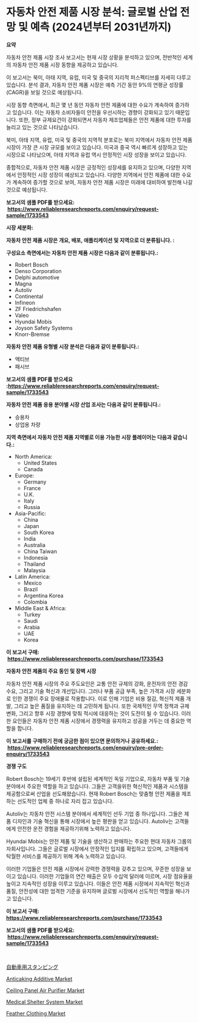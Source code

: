 <p><h1>자동차 안전 제품 시장 분석: 글로벌 산업 전망 및 예측 (2024년부터 2031년까지)</h1></p><p><strong>요약</strong></p>
<p><p>자동차 안전 제품 시장 조사 보고서는 현재 시장 상황을 분석하고 있으며, 전반적인 세계의 자동차 안전 제품 시장 동향을 제공하고 있습니다. </p><p>이 보고서는 북미, 아태 지역, 유럽, 미국 및 중국의 지리적 퍼스펙티브를 자세히 다루고 있습니다. 분석 결과, 자동차 안전 제품 시장은 예측 기간 동안 9%의 연평균 성장률(CAGR)을 보일 것으로 예상됩니다.</p><p>시장 동향 측면에서, 최근 몇 년 동안 자동차 안전 제품에 대한 수요가 계속하여 증가하고 있습니다. 이는 자동차 소비자들이 안전을 우선시하는 경향이 강화되고 있기 때문입니다. 또한, 정부 규제요건이 강화되면서 자동차 제조업체들은 안전 제품에 대한 투자를 늘리고 있는 것으로 나타났습니다.</p><p>북미, 아태 지역, 유럽, 미국 및 중국의 지역적 분포로는 북미 지역에서 자동차 안전 제품 시장이 가장 큰 시장 규모를 보이고 있습니다. 미국과 중국 역시 빠르게 성장하고 있는 시장으로 나타났으며, 아태 지역과 유럽 역시 안정적인 시장 성장을 보이고 있습니다.</p><p>종합적으로, 자동차 안전 제품 시장은 긍정적인 성장세를 유지하고 있으며, 다양한 지역에서 안정적인 시장 성장이 예상되고 있습니다. 다양한 지역에서 안전 제품에 대한 수요가 계속하여 증가할 것으로 보여, 자동차 안전 제품 시장은 미래에 대비하여 발전해 나갈 것으로 예상됩니다.</p></p>
<p><strong>보고서의 샘플 PDF를 받으세요: &nbsp;<a href="https://www.reliableresearchreports.com/enquiry/request-sample/1733543">https://www.reliableresearchreports.com/enquiry/request-sample/1733543</a></strong></p>
<p><strong>시장 세분화:</strong></p>
<p><strong> 자동차 안전 제품 시장은 개요, 배포, 애플리케이션 및 지역으로 더 분류됩니다. :</strong></p>
<p><strong>구성요소 측면에서는 자동차 안전 제품 시장은 다음과 같이 분류됩니다.:</strong></p>
<p><ul><li>Robert Bosch</li><li>Denso Corporation</li><li>Delphi automotive</li><li>Magna</li><li>Autoliv</li><li>Continental</li><li>Infineon</li><li>ZF Friedrichshafen</li><li>Valeo</li><li>Hyundai Mobis</li><li>Joyson Safety Systems</li><li>Knorr-Bremse</li></ul></p>
<p><strong> 자동차 안전 제품 유형별 시장 분석은 다음과 같이 분류됩니다.:</strong></p>
<p><ul><li>액티브</li><li>패시브</li></ul></p>
<p><strong>보고서의 샘플 PDF를 받으세요 :<a href="https://www.reliableresearchreports.com/enquiry/request-sample/1733543">https://www.reliableresearchreports.com/enquiry/request-sample/1733543</a></strong></p>
<p><strong> 자동차 안전 제품 응용 분야별 시장 산업 조사는 다음과 같이 분류됩니다.:</strong></p>
<p><ul><li>승용차</li><li>상업용 차량</li></ul></p>
<p><strong>지역 측면에서 자동차 안전 제품 지역별로 이용 가능한 시장 플레이어는 다음과 같습니다.:</strong></p>
<p><ul>
    <li>
        North America:
        <ul>
            <li>United States</li>
            <li>Canada</li>
        </ul>
    </li>
    <li>
        Europe:
        <ul>
            <li>Germany</li>
            <li>France</li>
            <li>U.K.</li>
            <li>Italy</li>
            <li>Russia</li>
        </ul>
    </li>
    <li>
        Asia-Pacific:
        <ul>
            <li>China</li>
            <li>Japan</li>
            <li>South Korea</li>
            <li>India</li>
            <li>Australia</li>
            <li>China Taiwan</li>
            <li>Indonesia</li>
            <li>Thailand</li>
            <li>Malaysia</li>
        </ul>
    </li>
    <li>
        Latin America:
        <ul>
            <li>Mexico</li>
            <li>Brazil</li>
            <li>Argentina Korea</li>
            <li>Colombia</li>
        </ul>
    </li>
    <li>
        Middle East & Africa:
        <ul>
            <li>Turkey</li>
            <li>Saudi</li>
            <li>Arabia</li>
            <li>UAE</li>
            <li>Korea</li>
        </ul>
    </li>
    </ul></p>
<p><strong>이 보고서 구매: &nbsp;<a href="https://www.reliableresearchreports.com/purchase/1733543">https://www.reliableresearchreports.com/purchase/1733543</a></strong></p>
<p><strong>자동차 안전 제품의 주요 동인 및 장벽 시장</strong></p>
<p><p>자동차 안전 제품 시장의 주요 주도요인은 교통 안전 규제의 강화, 운전자의 안전 경감 수요, 그리고 기술 혁신과 개선입니다. 그러나 부품 공급 부족, 높은 가격과 시장 세분화로 인한 경쟁이 주요 장애물로 작용합니다. 이로 인해 기업은 비용 절감, 혁신적 제품 개발, 그리고 높은 품질을 유지하는 데 고민하게 됩니다. 또한 국제적인 무역 정책과 규제 변화, 그리고 향후 시장 경향에 맞춰 적시에 대응하는 것이 도전이 될 수 있습니다. 이러한 요인들은 자동차 안전 제품 시장에서 경쟁력을 유지하고 성공을 거두는 데 중요한 역할을 합니다.</p></p>
<p><strong>이 보고서를 구매하기 전에 궁금한 점이 있으면 문의하거나 공유하세요.: &nbsp;<a href="https://www.reliableresearchreports.com/enquiry/pre-order-enquiry/1733543">https://www.reliableresearchreports.com/enquiry/pre-order-enquiry/1733543</a></strong></p>
<p><strong>경쟁 구도</strong></p>
<p><p>Robert Bosch는 19세기 후반에 설립된 세계적인 독일 기업으로, 자동차 부품 및 기술 분야에서 주요한 역할을 하고 있습니다. 그들은 고객을위한 혁신적인 제품과 시스템을 제공함으로써 산업을 선도해왔습니다. 현재 Robert Bosch는 맞춤형 안전 제품을 제조하는 선도적인 업체 중 하나로 자리 잡고 있습니다.</p><p>Autoliv는 자동차 안전 시스템 분야에서 세계적인 선두 기업 중 하나입니다. 그들은 제품 디자인과 기술 혁신을 통해 시장에서 높은 평판을 얻고 있습니다. Autoliv는 고객들에게 안전한 운전 경험을 제공하기위해 노력하고 있습니다.</p><p>Hyundai Mobis는 안전 제품 및 기술을 생산하고 판매하는 주요한 현대 자동차 그룹의 자회사입니다. 그들은 글로벌 시장에서 안정적인 입지를 확립하고 있으며, 고객들에게 탁월한 서비스를 제공하기 위해 계속 노력하고 있습니다.</p><p>이러한 기업들은 안전 제품 시장에서 강력한 경쟁력을 갖추고 있으며, 꾸준한 성장을 보이고 있습니다. 이러한 기업들의 연간 매출은 모두 수십억 달러에 이르며, 시장 점유율을 높이고 지속적인 성장을 이루고 있습니다. 이들은 안전 제품 시장에서 지속적인 혁신과 품질, 안전성에 대한 엄격한 기준을 유지하며 글로벌 시장에서 선도적인 역할을 해나가고 있습니다.</p></p>
<p><strong>이 보고서 구매: &nbsp; <a href="https://www.reliableresearchreports.com/purchase/1733543">https://www.reliableresearchreports.com/purchase/1733543</a></strong></p>
<p><strong>보고서의 샘플 PDF를 받으세요: &nbsp;<a href="https://www.reliableresearchreports.com/enquiry/request-sample/1733543">https://www.reliableresearchreports.com/enquiry/request-sample/1733543</a></strong><strong></strong></p>
<p>&nbsp;</p>
<p><p><a href="https://github.com/wkuactfdzwizk06/Market-Research-Report-List-1/blob/main/6066329185805.md">自動車用スタンピング</a></p><p><a href="https://issuu.com/reportprime-2/docs/anticaking-additive-market-size-2030.pptx">Anticaking Additive Market</a></p><p><a href="https://issuu.com/reportprime-2/docs/ceiling-panel-air-purifier-market-size-2030.pptx">Ceiling Panel Air Purifier Market</a></p><p><a href="https://zircon-bluebell-299.notion.site/Medical-Shelter-System-Market-Size-Market-Trends-and-Growth-Outlook-forecasted-for-period-from-202-be3e6504603840afa02f30f6102928ec">Medical Shelter System Market</a></p><p><a href="https://view.publitas.com/reportprime-1/feather-clothing-market-size-share-trends-analysis-report-by-material-by-type-by-end-user-by-region-and-segment-forecasts-2024-2031/">Feather Clothing Market</a></p></p>